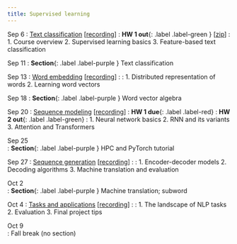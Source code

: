 ```yaml
---
title: Supervised learning 
---
```


Sep 6 
: [Text classification](https://nyu-cs2590.github.io/course-material/fall2023/lecture/lec01/main.pdf) [[recording](https://nyu.zoom.us/rec/share/ILTAqa42w57MczJHzlP-VaEcmdu2cjsA3-NTcpNtmEuD1-diUHI6N8H329VJBurY.WST3O1J7yNzoQMaa)]
  : **HW 1 out**{: .label .label-green }
  [[zip](https://nyu-cs2590.github.io/fall2023/assignments/hw1_fall2023.zip)]
: 1. Course overview
  2. Supervised learning basics
  3. Feature-based text classification

Sep 11
: **Section**{: .label .label-purple } Text classification

Sep 13 
: [Word embedding]() [[recording]()]
  : 
: 1. Distributed representation of words
  2. Learning word vectors

Sep 18
: **Section**{: .label .label-purple } Word vector algebra 

Sep 20 
: [Sequence modeling]() [[recording]()]
  : **HW 1 due**{: .label .label-red}
  : **HW 2 out**{: .label .label-green}
: 1. Neural network basics
  2. RNN and its variants 
  3. Attention and Transformers 

Sep 25           
: **Section**{: .label .label-purple } HPC and PyTorch tutorial 

Sep 27
: [Sequence generation]() [[recording]()]
    : 
: 1. Encoder-decoder models
  2. Decoding algorithms
  3. Machine translation and evaluation

Oct 2           
: **Section**{: .label .label-purple } Machine translation; subword 

Oct 4 
: [Tasks and applications]() [[recording]()]
  : 
: 1. The landscape of NLP tasks
  2. Evaluation 
  3. Final project tips 

Oct 9           
: Fall break (no section) 

